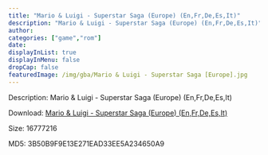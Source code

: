 ```yaml
---
title: "Mario & Luigi - Superstar Saga (Europe) (En,Fr,De,Es,It)"
description: "Mario & Luigi - Superstar Saga (Europe) (En,Fr,De,Es,It)"
author: 
categories: ["game","rom"]
date: 
displayInList: true
displayInMenu: false
dropCap: false
featuredImage: /img/gba/Mario & Luigi - Superstar Saga [Europe].jpg
---
```


Description: Mario & Luigi - Superstar Saga (Europe) (En,Fr,De,Es,It)

Download: <a style="text-decoration:underline;" href="https://mega.nz/#!mDB0FYhD!Nl_kDKfgIC9TjEW9l5boIFCCo8-LHLM_wdiiqaFk2xg" target = "_blank" rel = "nofollow" > Mario & Luigi - Superstar Saga (Europe) (En,Fr,De,Es,It)</a>

Size: 16777216

MD5: 3B50B9F9E13E271EAD33EE5A234650A9

